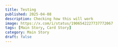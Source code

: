 ```yaml
---
title: Testing
published: 2025-04-08
description: Checking how this will work
image: https://x.com/i/status/1906542227737772067
tags: [Main Story, Card Story]
category: Main Story
draft: false
---
```

